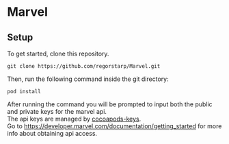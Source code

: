 # Marvel

## Setup

To get started, clone this repository.

```
git clone https://github.com/regorstarp/Marvel.git
```

Then, run the following command inside the git directory:

```
pod install
```

After running the command you will be prompted to input both the public and private keys for the marvel api.  
The api keys are managed by [cocoapods-keys](https://github.com/orta/cocoapods-keys).  
Go to https://developer.marvel.com/documentation/getting_started for more info about obtaining api access.

